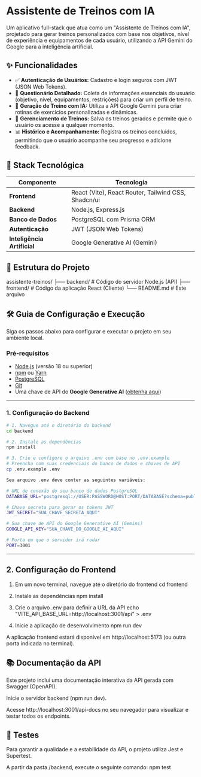 # Assistente de Treinos com IA

Um aplicativo full-stack que atua como um "Assistente de Treinos com IA", projetado para gerar treinos personalizados com base nos objetivos, nível de experiência e equipamentos de cada usuário, utilizando a API Gemini do Google para a inteligência artificial.

## ✨ Funcionalidades

-   ✅ **Autenticação de Usuários:** Cadastro e login seguros com JWT (JSON Web Tokens).
-   📝 **Questionário Detalhado:** Coleta de informações essenciais do usuário (objetivo, nível, equipamentos, restrições) para criar um perfil de treino.
-   🤖 **Geração de Treino com IA:** Utiliza a API Google Gemini para criar rotinas de exercícios personalizadas e dinâmicas.
-   💾 **Gerenciamento de Treinos:** Salva os treinos gerados e permite que o usuário os acesse a qualquer momento.
-   📊 **Histórico e Acompanhamento:** Registra os treinos concluídos, permitindo que o usuário acompanhe seu progresso e adicione feedback.

## 🚀 Stack Tecnológica

| Componente              | Tecnologia                                                                   |
| ----------------------- | ---------------------------------------------------------------------------- |
| **Frontend** | React (Vite), React Router, Tailwind CSS, Shadcn/ui                                     |
| **Backend** | Node.js, Express.js                                                                      |
| **Banco de Dados** | PostgreSQL com Prisma ORM                                                         |
| **Autenticação** | JWT (JSON Web Tokens)                                                               |
| **Inteligência Artificial** | Google Generative AI (Gemini)                                            |

## 📂 Estrutura do Projeto


assistente-treinos/
├── backend/          # Código do servidor Node.js (API)
├── frontend/         # Código da aplicação React (Cliente)
└── README.md         # Este arquivo

## 🛠️ Guia de Configuração e Execução

Siga os passos abaixo para configurar e executar o projeto em seu ambiente local.

### Pré-requisitos

-   [Node.js](https://nodejs.org/) (versão 18 ou superior)
-   [npm](https://www.npmjs.com/) ou [Yarn](https://yarnpkg.com/)
-   [PostgreSQL](https://www.postgresql.org/)
-   [Git](https://git-scm.com/)
-   Uma chave de API do **Google Generative AI** ([obtenha aqui](https://aistudio.google.com/app/apikey))

---

### 1. Configuração do Backend

```bash
# 1. Navegue até o diretório do backend
cd backend

# 2. Instale as dependências
npm install

# 3. Crie e configure o arquivo .env com base no .env.example
# Preencha com suas credenciais do banco de dados e chaves de API
cp .env.example .env

Seu arquivo .env deve conter as seguintes variáveis:

# URL de conexão do seu banco de dados PostgreSQL
DATABASE_URL="postgresql://USER:PASSWORD@HOST:PORT/DATABASE?schema=public"

# Chave secreta para gerar os tokens JWT
JWT_SECRET="SUA_CHAVE_SECRETA_AQUI"

# Sua chave de API do Google Generative AI (Gemini)
GOOGLE_API_KEY="SUA_CHAVE_DO_GOOGLE_AI_AQUI"

# Porta em que o servidor irá rodar
PORT=3001
```
---

## 2. Configuração do Frontend

 1. Em um novo terminal, navegue até o diretório do frontend
cd frontend

 2. Instale as dependências
npm install

 3. Crie o arquivo .env para definir a URL da API
echo "VITE_API_BASE_URL=http://localhost:3001/api" > .env

 4. Inicie a aplicação de desenvolvimento
npm run dev

A aplicação frontend estará disponível em http://localhost:5173 (ou outra porta indicada no terminal).


## 📚 Documentação da API
Este projeto inclui uma documentação interativa da API gerada com Swagger (OpenAPI).

Inicie o servidor backend (npm run dev).

Acesse http://localhost:3001/api-docs no seu navegador para visualizar e testar todos os endpoints.

## 🧪 Testes
Para garantir a qualidade e a estabilidade da API, o projeto utiliza Jest e Supertest.


A partir da pasta /backend, execute o seguinte comando:
npm test
